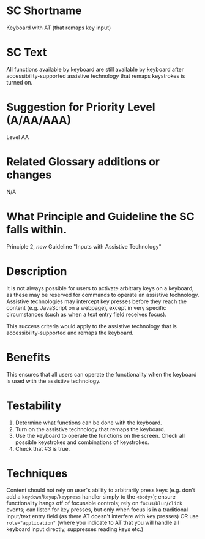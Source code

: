 # SC Shortname

Keyboard with AT (that remaps key input)

# SC Text

All functions available by keyboard are still available by keyboard after accessibility-supported assistive technology that remaps keystrokes is turned on.

# Suggestion for Priority Level (A/AA/AAA)

Level AA

# Related Glossary additions or changes

N/A

# What Principle and Guideline the SC falls within.

Principle 2, *new* Guideline "Inputs with Assistive Technology"

# Description

It is not always possible for users to activate arbitrary keys on a keyboard, as these may be reserved for commands to operate an assistive technology. Assistive technologies may intercept key presses before they reach the content (e.g. JavaScript on a webpage), except in very specific circumstances (such as when a text entry field receives focus).

This success criteria would apply to the assistive technology that is accessibility-supported and remaps the keyboard.

# Benefits

This ensures that all users can operate the functionality when the keyboard is used with the assistive technology.

# Testability

1. Determine what functions can be done with the keyboard.
2. Turn on the assistive technology that remaps the keyboard.
3. Use the keyboard to operate the functions on the screen.  Check all possible keystrokes and combinations of keystrokes.
4. Check that #3 is true.

# Techniques

Content should not rely on user's ability to arbitrarily press keys (e.g. don't add a `keydown`/`keyup`/`keypress` handler simply to the `<body>`); ensure functionality hangs off of focusable controls; rely on `focus`/`blur`/`click` events; can listen for key presses, but only when focus is in a traditional input/text entry field (as there AT doesn't interfere with key presses) OR use `role="application"` (where you indicate to AT that you will handle all keyboard input directly, suppresses reading keys etc.)
